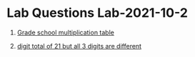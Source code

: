 # Lab Questions Lab-2021-10-2


1. [Grade school multiplication table](../../course-content/questions/grade-school-multiplication-table.md)


2. [digit total of 21 but all 3 digits are different](../../course-content/questions/total-21-but-3-digits-are-different.md)



